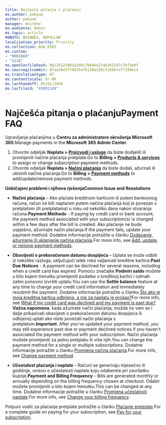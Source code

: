 ```yaml
---
title: Najčešća pitanja o plaćanju
ms.author: pebaum
author: pebaum
manager: mnirkhe
ms.audience: Admin
ms.topic: article
ROBOTS: NOINDEX, NOFOLLOW
localization_priority: Priority
ms.collection: Adm_O365
ms.custom:
- "9001669"
- "5128"
ms.openlocfilehash: 08125121083a3ddc7b84ea27a6262247c7ef3e0f
ms.sourcegitcommit: 87aa36e3ff4835efb120a320c5169bfa77199ec4
ms.translationtype: HT
ms.contentlocale: hr-HR
ms.lasthandoff: 05/01/2020
ms.locfileid: "43991149"
---
```

# <a name="payment-faq"></a><span data-ttu-id="f5493-102">Najčešća pitanja o plaćanju</span><span class="sxs-lookup"><span data-stu-id="f5493-102">Payment FAQ</span></span>

<span data-ttu-id="f5493-103">Upravljanje plaćanjima u **Centru za administratore okruženja Microsoft 365**.</span><span class="sxs-lookup"><span data-stu-id="f5493-103">Manage payments in the **Microsoft 365 Admin Center**.</span></span> 

1. <span data-ttu-id="f5493-104">Otvorite odjeljak **Naplata > [Proizvodi i usluge](https://go.microsoft.com/fwlink/p/?linkid=842054)** da biste dodijelili ili promijenili načine plaćanja pretplate.</span><span class="sxs-lookup"><span data-stu-id="f5493-104">Go to **Billing > [Products & services](https://go.microsoft.com/fwlink/p/?linkid=842054)** to assign or change subscription payment methods.</span></span>
2. <span data-ttu-id="f5493-105">Otvorite odjeljak **Naplata > [Načini plaćanja](https://go.microsoft.com/fwlink/p/?linkid=2018806)** da biste dodali, ažurirali ili uklonili načine plaćanja.</span><span class="sxs-lookup"><span data-stu-id="f5493-105">Go to **Billing > [Payment methods](https://go.microsoft.com/fwlink/p/?linkid=2018806)** to add/update/remove payment methods.</span></span>

<span data-ttu-id="f5493-106">**Uobičajeni problemi i njihova rješenja**</span><span class="sxs-lookup"><span data-stu-id="f5493-106">**Common Issue and Resolutions**</span></span>

- <span data-ttu-id="f5493-107">**Načini plaćanja** – Ako plaćate kreditnom karticom ili putem bankovnog računa, račun će biti naplaćen putem načina plaćanja koji je povezan s pretplatom (ili pretplatama) u roku od nekoliko dana nakon stvaranja računa.</span><span class="sxs-lookup"><span data-stu-id="f5493-107">**Payment Methods** - If paying by credit card or bank account, the payment method associated with your subscription(s) is charged within a few days after the bill is created.</span></span> <span data-ttu-id="f5493-108">Ako plaćanje ne bude uspješno, ažurirajte način plaćanja.</span><span class="sxs-lookup"><span data-stu-id="f5493-108">If the payment fails, update your payment method.</span></span> <span data-ttu-id="f5493-109">Dodatne informacije potražite u članku [Dodavanje, ažuriranje ili uklanjanje načina plaćanja](https://go.microsoft.com/fwlink/?linkid=2118133).</span><span class="sxs-lookup"><span data-stu-id="f5493-109">For more info, see [Add, update, or remove payment methods](https://go.microsoft.com/fwlink/?linkid=2118133).</span></span>

- <span data-ttu-id="f5493-110">**Obavijesti o prekoračenom datumu dospijeća** – Uplata se može odbiti iz nekoliko razloga, uključujući istek roka valjanosti kreditne kartice.</span><span class="sxs-lookup"><span data-stu-id="f5493-110">**Past Due Notices** - A payment can be declined for several reasons, including when a credit card has expired.</span></span> <span data-ttu-id="f5493-111">Pomoću značajke **Podmiri saldo** možete u bilo kojem trenutku promijeniti podatke o kreditnoj kartici i odmah zatim ponovno izvršiti uplatu.</span><span class="sxs-lookup"><span data-stu-id="f5493-111">You can use the **Settle balance** feature at any time to change your credit card information and immediately resubmit the payment.</span></span> <span data-ttu-id="f5493-112">Dodatne informacije potražite u članku [Što ako je moja kreditna kartica odbijena, a rok za naplatu je prošao?](https://docs.microsoft.com/microsoft-365/commerce/billing-and-payments/pay-for-your-subscription?view=o365-worldwide#what-if-my-credit-card-was-declined-and-my-payment-is-past-due)</span><span class="sxs-lookup"><span data-stu-id="f5493-112">For more info, see [What if my credit card was declined and my payment is past due?](https://docs.microsoft.com/microsoft-365/commerce/billing-and-payments/pay-for-your-subscription?view=o365-worldwide#what-if-my-credit-card-was-declined-and-my-payment-is-past-due)</span></span> <span data-ttu-id="f5493-113">**Važna napomena**: kada ažurirate način plaćanja, možda će vam se i dalje prikazivati obavijesti o prekoračenom datumu dospijeća ili odbijenoj uplati ako niste povezali način plaćanja s pretplatom.</span><span class="sxs-lookup"><span data-stu-id="f5493-113">**Important**: After you've updated your payment method, you may still experience past due or payment declined notices if you haven't associated the payment method with your subscription.</span></span> <span data-ttu-id="f5493-114">Način plaćanja možete promijeniti za jednu pretplatu ili više njih.</span><span class="sxs-lookup"><span data-stu-id="f5493-114">You can change the payment method for a single or multiple subscriptions.</span></span> <span data-ttu-id="f5493-115">Dodatne informacije potražite u članku [Promjena načina plaćanja](https://docs.microsoft.com/microsoft-365/commerce/billing-and-payments/add-update-or-remove-credit-card-or-bank-account?view=o365-worldwide#change-a-payment-method).</span><span class="sxs-lookup"><span data-stu-id="f5493-115">For more info, see [Change payment method](https://docs.microsoft.com/microsoft-365/commerce/billing-and-payments/add-update-or-remove-credit-card-or-bank-account?view=o365-worldwide#change-a-payment-method).</span></span>

- <span data-ttu-id="f5493-116">**Učestalost plaćanja i naplate** – Računi se generiraju mjesečno ili godišnje, ovisno o učestalosti naplate koju odaberete pri završetku kupnje.</span><span class="sxs-lookup"><span data-stu-id="f5493-116">**Payment and Billing Frequency** - Bills are generated monthly or annually depending on the billing frequency chosen at checkout.</span></span> <span data-ttu-id="f5493-117">Odabir možete promijeniti u bilo kojem trenutku.</span><span class="sxs-lookup"><span data-stu-id="f5493-117">This can be changed at any time.</span></span> <span data-ttu-id="f5493-118">Dodatne informacije potražite u članku [Promjena učestalosti naplate](https://go.microsoft.com/fwlink/?linkid=2119148).</span><span class="sxs-lookup"><span data-stu-id="f5493-118">For more info, see [Change your billing frequency](https://go.microsoft.com/fwlink/?linkid=2119148).</span></span>

<span data-ttu-id="f5493-119">Potpuni vodič za plaćanje pretplate potražite u članku [Plaćanje pretplate](https://docs.microsoft.com/microsoft-365/commerce/billing-and-payments/pay-for-your-subscription?view=o365-worldwide).</span><span class="sxs-lookup"><span data-stu-id="f5493-119">For a complete guide on paying for your subscription, see [Pay for your subscription](https://docs.microsoft.com/microsoft-365/commerce/billing-and-payments/pay-for-your-subscription?view=o365-worldwide).</span></span>
